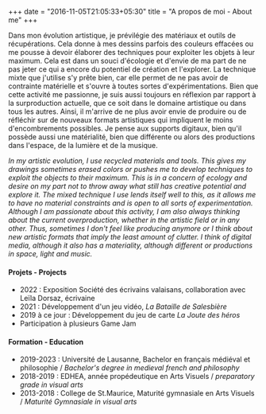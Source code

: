 +++
date = "2016-11-05T21:05:33+05:30"
title = "A propos de moi - About me"
+++


Dans mon évolution artistique, je prévilégie des matériaux et outils de récupérations. Cela donne à mes dessins parfois des couleurs effacées ou me pousse à devoir élaborer des techniques pour exploiter les objets à leur maximum. Cela est dans un souci d'écologie et d'envie de ma part de ne pas jeter ce qui a encore du potentiel de création et l'explorer. La technique mixte que j'utilise s'y prête bien, car elle permet de ne pas avoir de contrainte matérielle et s'ouvre à toutes sortes d'expérimentations.
Bien que cette activité me passionne, je suis aussi toujours en réflexion par rapport à la surproduction actuelle, que ce soit dans le domaine artistique ou dans tous les autres. Ainsi, il m'arrive de ne plus avoir envie de produire ou de réfléchir sur de nouveaux formats artistiques qui impliquent le moins d'encombrements possibles. Je pense aux supports digitaux, bien qu'il possède aussi une matérialité, bien que différente ou alors des productions dans l'espace, de la lumière et de la musique.



_In my artistic evolution, I use recycled materials and tools. This gives my drawings sometimes erased colors or pushes me to develop techniques to exploit the objects to their maximum. This is in a concern of ecology and desire on my part not to throw away what still has creative potential and explore it. The mixed technique I use lends itself well to this, as it allows me to have no material constraints and is open to all sorts of experimentation. 
Although I am passionate about this activity, I am also always thinking about the current overproduction, whether in the artistic field or in any other. Thus, sometimes I don't feel like producing anymore or I think about new artistic formats that imply the least amount of clutter. I think of digital media, although it also has a materiality, although different or productions in space, light and music._

#### Projets - Projects

* 2022 : Exposition Société des écrivains valaisans, collaboration avec Leïla Dorsaz, écrivaine
* 2021 : Développement d'un jeu vidéo, _La Bataille de Salesbière_
* 2019 à ce jour : Développement du jeu de carte _La Joute des héros_
* Participation à plusieurs Game Jam 



#### Formation - Education
* 2019-2023 : Université de Lausanne, Bachelor en français médiéval et philosophie / _Bachelor's degree in medieval french and philosophy_
* 2018-2019 : EDHEA, année propédeutique en Arts Visuels /  _preparatory grade in visual arts_
* 2013-2018 : College de St.Maurice, Maturité gymnasiale en Arts Visuels / _Maturité Gymnasiale in visual arts_

